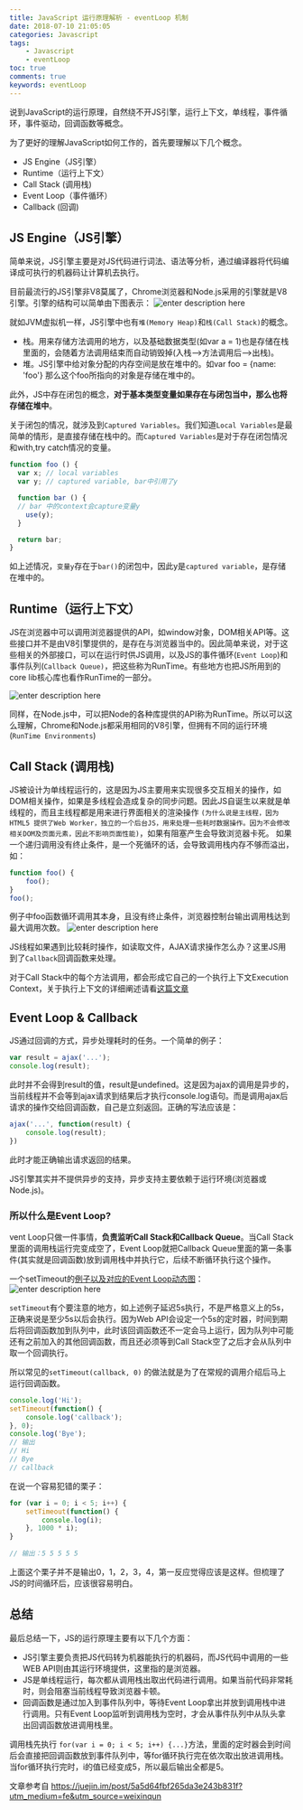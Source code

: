 ```yaml
---
title: JavaScript 运行原理解析 - eventLoop 机制
date: 2018-07-10 21:05:05
categories: Javascript
tags:
    - Javascript
    - eventLoop
toc: true
comments: true 
keywords: eventLoop
---
```


说到JavaScript的运行原理，自然绕不开JS引擎，运行上下文，单线程，事件循环，事件驱动，回调函数等概念。

为了更好的理解JavaScript如何工作的，首先要理解以下几个概念。
- JS Engine（JS引擎）
- Runtime（运行上下文）
- Call Stack (调用栈)
- Event Loop（事件循环）
- Callback (回调)

## JS Engine（JS引擎）
简单来说，JS引擎主要是对JS代码进行词法、语法等分析，通过编译器将代码编译成可执行的机器码让计算机去执行。

目前最流行的JS引擎非V8莫属了，Chrome浏览器和Node.js采用的引擎就是V8引擎。引擎的结构可以简单由下图表示：
![enter description here](https://user-gold-cdn.xitu.io/2018/1/16/160fcd26feb7b02b?imageView2/0/w/1280/h/960/format/webp/ignore-error/1)

就如JVM虚拟机一样，JS引擎中也有`堆(Memory Heap)`和`栈(Call Stack)`的概念。
- 栈。用来存储方法调用的地方，以及基础数据类型(如var a = 1)也是存储在栈里面的，会随着方法调用结束而自动销毁掉(入栈-->方法调用后-->出栈)。
- 堆。JS引擎中给对象分配的内存空间是放在堆中的。如var foo = {name: 'foo'} 那么这个foo所指向的对象是存储在堆中的。

此外，JS中存在闭包的概念，**对于基本类型变量如果存在与闭包当中，那么也将存储在堆中**。

关于闭包的情况，就涉及到`Captured Variables`。我们知道`Local Variables`是最简单的情形，是直接存储在栈中的。而`Captured Variables`是对于存在闭包情况和with,try catch情况的变量。

``` javascript
function foo () {
  var x; // local variables
  var y; // captured variable, bar中引用了y

  function bar () {
  // bar 中的context会capture变量y
    use(y);
  }

  return bar;
}
```
如上述情况，`变量y`存在于`bar()`的闭包中，因此y是`captured variable`，是存储在堆中的。

## Runtime（运行上下文）
JS在浏览器中可以调用浏览器提供的API，如window对象，DOM相关API等。这些接口并不是由V8引擎提供的，是存在与浏览器当中的。因此简单来说，对于这些相关的外部接口，可以在运行时供JS调用，以及JS的事件循环(`Event Loop`)和事件队列(`Callback Queue)`，把这些称为RunTime。有些地方也把JS所用到的core lib核心库也看作RunTime的一部分。

![enter description here](https://user-gold-cdn.xitu.io/2018/1/16/160fcd26fb5bb968?imageView2/0/w/1280/h/960/format/webp/ignore-error/1)

同样，在Node.js中，可以把Node的各种库提供的API称为RunTime。所以可以这么理解，Chrome和Node.js都采用相同的V8引擎，但拥有不同的运行环境(`RunTime Environments`)

## Call Stack (调用栈)
JS被设计为单线程运行的，这是因为JS主要用来实现很多交互相关的操作，如DOM相关操作，如果是多线程会造成复杂的同步问题。因此JS自诞生以来就是单线程的，而且主线程都是用来进行界面相关的渲染操作 `(为什么说是主线程，因为HTML5 提供了Web Worker，独立的一个后台JS，用来处理一些耗时数据操作。因为不会修改相关DOM及页面元素，因此不影响页面性能)`，如果有阻塞产生会导致浏览器卡死。
如果一个递归调用没有终止条件，是一个死循环的话，会导致调用栈内存不够而溢出，如：

```javascript
function foo() {
    foo();
}
foo();
```
例子中foo函数循环调用其本身，且没有终止条件，浏览器控制台输出调用栈达到最大调用次数。
![enter description here](https://user-gold-cdn.xitu.io/2018/1/16/160fcd26fae57ded?imageView2/0/w/1280/h/960/format/webp/ignore-error/1)

JS线程如果遇到比较耗时操作，如读取文件，AJAX请求操作怎么办？这里JS用到了`Callback`回调函数来处理。

对于Call Stack中的每个方法调用，都会形成它自己的一个执行上下文Execution Context，关于执行上下文的详细阐述请看[这篇文章](https://juejin.im/post/5a5ee28f6fb9a01cbe655860)

## Event Loop & Callback
JS通过回调的方式，异步处理耗时的任务。一个简单的例子：

```javascript
var result = ajax('...');
console.log(result);
```
此时并不会得到result的值，result是undefined。这是因为ajax的调用是异步的，当前线程并不会等到ajax请求到结果后才执行console.log语句。而是调用ajax后请求的操作交给回调函数，自己是立刻返回。正确的写法应该是：

```javascript
ajax('...', function(result) {
    console.log(result);
})
```
此时才能正确输出请求返回的结果。

JS引擎其实并不提供异步的支持，异步支持主要依赖于运行环境(浏览器或Node.js)。

### 所以什么是Event Loop?
vent Loop只做一件事情，**负责监听Call Stack和Callback Queue**。当Call Stack里面的调用栈运行完变成空了，Event Loop就把Callback Queue里面的第一条事件(其实就是回调函数)放到调用栈中并执行它，后续不断循环执行这个操作。

一个setTimeout的[例子以及对应的Event Loop动态图](https://blog.sessionstack.com/how-javascript-works-event-loop-and-the-rise-of-async-programming-5-ways-to-better-coding-with-2f077c4438b5)：
![enter description here](https://user-gold-cdn.xitu.io/2018/1/16/160fcd26f8023a85?imageslim)

`setTimeout`有个要注意的地方，如上述例子延迟5s执行，不是严格意义上的5s，正确来说是至少5s以后会执行。因为Web API会设定一个5s的定时器，时间到期后将回调函数加到队列中，此时该回调函数还不一定会马上运行，因为队列中可能还有之前加入的其他回调函数，而且还必须等到Call Stack空了之后才会从队列中取一个回调执行。

所以常见的`setTimeout(callback, 0)` 的做法就是为了在常规的调用介绍后马上运行回调函数。

```javascript
console.log('Hi');
setTimeout(function() {
    console.log('callback');
}, 0);
console.log('Bye');
// 输出
// Hi
// Bye
// callback
```
在说一个容易犯错的栗子：
```javascript
for (var i = 0; i < 5; i++) {
    setTimeout(function() {
        console.log(i);
    }, 1000 * i);
}
	
// 输出：5 5 5 5 5
```
上面这个栗子并不是输出0，1，2，3，4，第一反应觉得应该是这样。但梳理了JS的时间循环后，应该很容易明白。

## 总结
最后总结一下，JS的运行原理主要有以下几个方面：
- JS引擎主要负责把JS代码转为机器能执行的机器码，而JS代码中调用的一些WEB API则由其运行环境提供，这里指的是浏览器。
- JS是单线程运行，每次都从调用栈出取出代码进行调用。如果当前代码非常耗时，则会阻塞当前线程导致浏览器卡顿。
- 回调函数是通过加入到事件队列中，等待Event Loop拿出并放到调用栈中进行调用。只有Event Loop监听到调用栈为空时，才会从事件队列中从队头拿出回调函数放进调用栈里。

调用栈先执行 `for(var i = 0; i < 5; i++) {...}`方法，里面的定时器会到时间后会直接把回调函数放到事件队列中，等for循环执行完在依次取出放进调用栈。当for循环执行完时，i的值已经变成5，所以最后输出全都是5。

文章参考自 https://juejin.im/post/5a5d64fbf265da3e243b831f?utm_medium=fe&utm_source=weixinqun